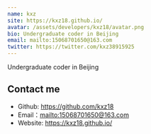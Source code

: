 ```yaml
---
name: kxz
site: https://kxz18.github.io/
avatar: /assets/developers/kxz18/avatar.png
bio: Undergraduate coder in Beijing
email: mailto:15068701650@163.com
twitter: https://twitter.com/kxz38915925
---
```


Undergraduate coder in Beijing

## Contact me

- Github: <https://github.com/kxz18>
- Email：<mailto:15068701650@163.com>
- Website: <https://kxz18.github.io/>
  